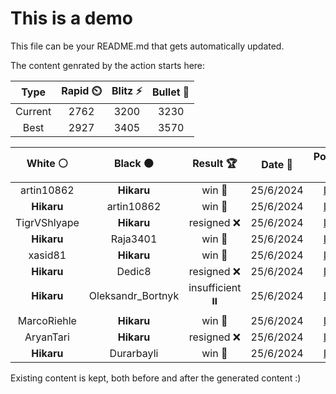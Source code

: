 # This is a demo

This file can be your README.md that gets automatically updated.

The content genrated by the action starts here:

<!--START_SECTION:chessStats-->
<!-- Automatically generated with https://github.com/Balastrong/chess-stats-action -->

| Type | Rapid ⏲️ | Blitz ⚡ | Bullet 🔫 |
|:---:|:---:|:---:|:---:|
| Current | 2762 | 3200 | 3230 |
| Best | 2927 | 3405 | 3570 |

| White ⚪ | Black ⚫ | Result 🏆 | Date 📅 | Position 🗺️ | Type 🕕 |
|:---:|:---:|:---:|:---:|:---:|:---:|
| artin10862 | **Hikaru** | win 🥇 | 25/6/2024 | <a href="http://www.ee.unb.ca/cgi-bin/tervo/fen.pl?select=8/5k2/r4b2/8/8/5R2/5PK1/8 w - -">Link</a> | Blitz |
| **Hikaru** | artin10862 | win 🥇 | 25/6/2024 | <a href="http://www.ee.unb.ca/cgi-bin/tervo/fen.pl?select=4k3/p2n1p2/2P4p/q4r1P/1b4rB/3Q4/PP6/1KRR4 b - -">Link</a> | Blitz |
| TigrVShlyape | **Hikaru** | resigned ❌ | 25/6/2024 | <a href="http://www.ee.unb.ca/cgi-bin/tervo/fen.pl?select=6r1/2r2N2/pQ2k1pb/P2pN2p/3P1q1P/8/5PP1/2R3K1 b - -">Link</a> | Blitz |
| **Hikaru** | Raja3401 | win 🥇 | 25/6/2024 | <a href="http://www.ee.unb.ca/cgi-bin/tervo/fen.pl?select=8/6pk/PKR2p1p/1N6/4n3/6PP/8/r7 b - -">Link</a> | Blitz |
| xasid81 | **Hikaru** | win 🥇 | 25/6/2024 | <a href="http://www.ee.unb.ca/cgi-bin/tervo/fen.pl?select=8/6p1/5p1p/3k1P1P/1p1Pn1P1/p2K4/8/B7 w - -">Link</a> | Blitz |
| **Hikaru** | Dedic8 | resigned ❌ | 25/6/2024 | <a href="http://www.ee.unb.ca/cgi-bin/tervo/fen.pl?select=k5r1/p3p2p/3n3P/P1pPQ2R/7B/6N1/2P2q2/5b1K w - -">Link</a> | Blitz |
| **Hikaru** | Oleksandr_Bortnyk | insufficient ⏸️ | 25/6/2024 | <a href="http://www.ee.unb.ca/cgi-bin/tervo/fen.pl?select=8/8/7k/5K2/8/8/8/8 w - -">Link</a> | Blitz |
| MarcoRiehle | **Hikaru** | win 🥇 | 25/6/2024 | <a href="http://www.ee.unb.ca/cgi-bin/tervo/fen.pl?select=5rk1/5p1p/pp4p1/3p2q1/3P4/1Q4P1/PP3P1P/1Br1R1K1 w - -">Link</a> | Blitz |
| AryanTari | **Hikaru** | resigned ❌ | 25/6/2024 | <a href="http://www.ee.unb.ca/cgi-bin/tervo/fen.pl?select=5NQ1/p2kn3/4q3/1p1pP1R1/2pP4/P1P5/6K1/3n4 b - -">Link</a> | Blitz |
| **Hikaru** | Durarbayli | win 🥇 | 25/6/2024 | <a href="http://www.ee.unb.ca/cgi-bin/tervo/fen.pl?select=4qk1r/2R1b1pp/p1B1Q3/2p5/8/1P4P1/P4P1P/6K1 b - -">Link</a> | Blitz |

<!--END_SECTION:chessStats-->

Existing content is kept, both before and after the generated content :)
